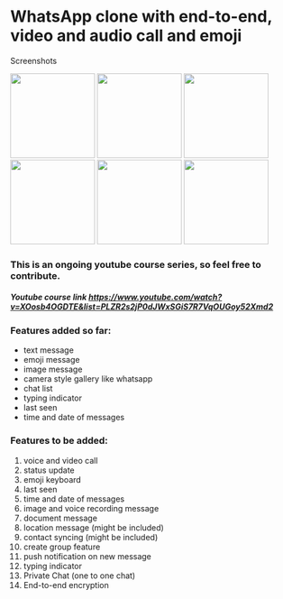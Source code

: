 # WhatsApp clone with end-to-end, video and audio call and emoji

Screenshots

<p float="left">
  <img src="https://user-images.githubusercontent.com/15949588/119636320-6ea31a80-be0c-11eb-9374-74928de4fd33.jpeg" width="150" />
  <img src="https://user-images.githubusercontent.com/15949588/119636323-6fd44780-be0c-11eb-9d49-a10ced5bdec2.jpeg" width="150" /> 
  <img src="https://user-images.githubusercontent.com/15949588/119636330-706cde00-be0c-11eb-9190-0bba102c16a0.jpeg" width="150" />
  <img src="https://user-images.githubusercontent.com/15949588/119636335-719e0b00-be0c-11eb-8611-ac8d625abe9a.jpeg" width="150" />
  <img src="https://user-images.githubusercontent.com/15949588/119637225-5a135200-be0d-11eb-861a-bdb1a76c7c07.PNG" width="150" />
  <img src="https://user-images.githubusercontent.com/15949588/119640170-3e5d7b00-be10-11eb-92cd-4f6d8de224a6.PNG" width="150" />
</p>

### This is an ongoing youtube course series, so feel free to contribute.
##### Youtube course link  https://www.youtube.com/watch?v=XOosb4OGDTE&list=PLZR2s2jP0dJWxSGiS7R7VqOUGoy52Xmd2
### Features added so far:
*  text message
*  emoji message
*  image message
*  camera style gallery like whatsapp
*  chat list
*  typing indicator
*  last seen 
*  time and date of messages

### Features to be added:

1. voice and video call
2. status update
3. emoji keyboard
4. last seen
5. time and date of messages
6. image and voice recording message
7. document message
8. location message (might be included)
9. contact syncing (might be included)
10. create group feature
11. push notification on new message
12. typing indicator
13. Private Chat (one to one chat)
14. End-to-end encryption

